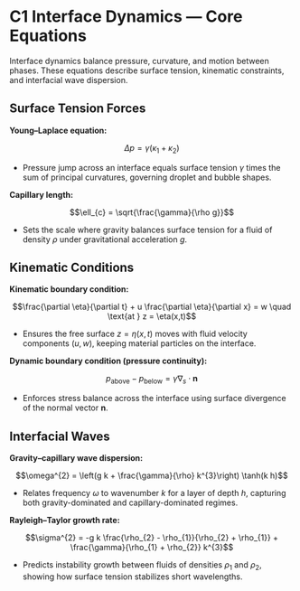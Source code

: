 # C1 Interface Dynamics — Core Equations

Interface dynamics balance pressure, curvature, and motion between phases. These equations describe surface tension, kinematic constraints, and interfacial wave dispersion.

## Surface Tension Forces
**Young–Laplace equation:**

$$\Delta p = \gamma (\kappa_{1} + \kappa_{2})$$

- Pressure jump across an interface equals surface tension $\gamma$ times the sum of principal curvatures, governing droplet and bubble shapes.

**Capillary length:**

$$\ell_{c} = \sqrt{\frac{\gamma}{\rho g}}$$

- Sets the scale where gravity balances surface tension for a fluid of density $\rho$ under gravitational acceleration $g$.

## Kinematic Conditions
**Kinematic boundary condition:**

$$\frac{\partial \eta}{\partial t} + u \frac{\partial \eta}{\partial x} = w \quad \text{at } z = \eta(x,t)$$

- Ensures the free surface $z=\eta(x,t)$ moves with fluid velocity components $(u,w)$, keeping material particles on the interface.

**Dynamic boundary condition (pressure continuity):**

$$p_{\text{above}} - p_{\text{below}} = \gamma \nabla_{s} \cdot \mathbf{n}$$

- Enforces stress balance across the interface using surface divergence of the normal vector $\mathbf{n}$.

## Interfacial Waves
**Gravity–capillary wave dispersion:**

$$\omega^{2} = \left(g k + \frac{\gamma}{\rho} k^{3}\right) \tanh(k h)$$

- Relates frequency $\omega$ to wavenumber $k$ for a layer of depth $h$, capturing both gravity-dominated and capillary-dominated regimes.

**Rayleigh–Taylor growth rate:**

$$\sigma^{2} = -g k \frac{\rho_{2} - \rho_{1}}{\rho_{2} + \rho_{1}} + \frac{\gamma}{\rho_{1} + \rho_{2}} k^{3}$$

- Predicts instability growth between fluids of densities $\rho_{1}$ and $\rho_{2}$, showing how surface tension stabilizes short wavelengths.
